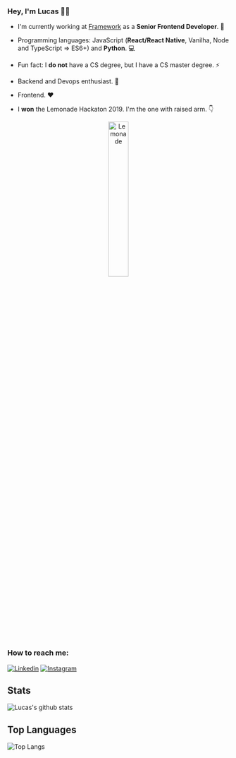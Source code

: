 ### Hey, I'm Lucas 👋🏼

- I'm currently working at [Framework](https://frwk.com.br/) as a **Senior Frontend Developer**. 🔭 
- Programming languages: JavaScript (**React/React Native**, Vanilha, Node and TypeScript => ES6+) and **Python**. 💻
- Fun fact: I **do not** have a CS degree, but I have a CS master degree. ⚡ 
- Backend and Devops enthusiast. 🔭
- Frontend. ❤️

- I **won** the Lemonade Hackaton 2019. I'm the one with raised arm. 👇  

<center>
  <a href="https://imgbb.com/"><img src="https://i.ibb.co/3FGf4kK/Lemonade.png" alt="Lemonade" border="0" align="center" width="30%" padding="15px!important"></a>
</center>

### How to reach me:

[![Linkedin](https://img.shields.io/badge/-LinkedIn-blue?style=flat-square&logo=Linkedin&logoColor=white)](https://www.linkedin.com/in/lucasporto21/)
[![Instagram](https://img.shields.io/badge/-Instagram-blue?style=flat-square&logo=Instagram&logoColor=white)](https://www.instagram.com/lucasfeed/)

## Stats

![Lucas's github stats](https://github-readme-stats.vercel.app/api?username=portolucas&count_private=true&show_icons=true&theme=dracula&hide_rank=false)

## Top Languages

![Top Langs](https://github-readme-stats.vercel.app/api/top-langs/?username=portolucas&theme=dracula)
